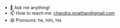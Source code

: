 <!--
**Jonathan-Chandra/Jonathan-Chandra** is a ✨ _special_ ✨ repository because its `README.md` (this file) appears on your GitHub profile.
-->

- 💬 Ask me anything!
- 📫 How to reach me: chandra.jonathan@gmail.com
- 😄 Pronouns: he, him, his

